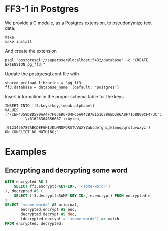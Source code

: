 # FF3-1 in Postgres

We provide a C module, as a Postgres extension, to pseudonymize text data.

	make
	make install

And create the extension

	psql 'postgresql://superuser@localhost:5432/database' -c "CREATE EXTENSION pg_ff3;"

Update the postgresql.conf file with

	shared_preload_libraries = 'pg_ff3
	ff3.database = database_name  [default: 'postgres']

Insert information in the proper schema.table for the keys

	INSERT INTO ff3.keys(key,tweak,alphabet)
	VALUES ('\xEF4359D8D580AA4F7F036D6F04FC6A942B7E151628AED2A6ABF7158809CF4F3C'::bytea,
	        '\x61626364656667'::bytea,
			'0123456789ABCDEFGHIJKLMNOPQRSTUVWXYZabcdefghijklmnopqrstuvwxyz')
	ON CONFLICT DO NOTHING;"


# Examples

## Encrypting and decrypting some word

```sql
WITH encrypted AS (
	SELECT ff3.encrypt(<KEY-ID>, '<some-word>')
), decrypted AS (
	SELECT ff3.decrypt(<SAME-KEY-ID>, e.encrypt) FROM encrypted e
)
SELECT '<some-word>' AS original,
	   encrypted.encrypt AS enc,
	   decrypted.decrypt AS dec,
	   (decrypted.decrypt = '<some-word>') as match
FROM encrypted, decrypted;
```
